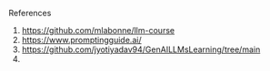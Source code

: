 


References 
1. https://github.com/mlabonne/llm-course
2. https://www.promptingguide.ai/
3. https://github.com/jyotiyadav94/GenAILLMsLearning/tree/main
4. 
